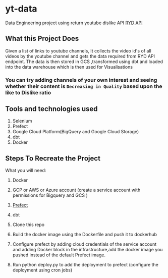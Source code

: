 
# yt-data

Data Engineering project using return youtube dislike API [RYD API](https://www.returnyoutubedislike.com)


## What this Project Does
Given a list of links to youtube channels, It collects the video id's of all videos by the youtube channel and gets the data required from RYD API endpoint. The data is then stored in GCS ,transformed using dbt and loaded into the data warehouse which is then used for Visualisations
### You can try adding channels of your own interest and seeing whether their content is `Decreasing in Quality` based upon the like to Dislike ratio

## Tools and technologies used
1. Selenium
2. Prefect
3. Google Cloud Platform(BigQuery and Google Cloud Storage)
4. dbt
5. Docker


## Steps To Recreate the Project

What you will need:
1. Docker
2. GCP or AWS or Azure account (create a service account with permissions for Bigquery and GCS )
3. [Prefect](https://www.prefect.io/)
4. dbt

1. Clone this repo
2. Build the docker image using the Dockerfile and push it to dockerhub
3. Configure prefect by adding cloud credentials of the service account and adding Docker block in the infrastructure,add the docker image you pushed instead of the default Prefect image.
4. Run python deploy.py to add the deployment to prefect (configure the deployment using cron jobs)
